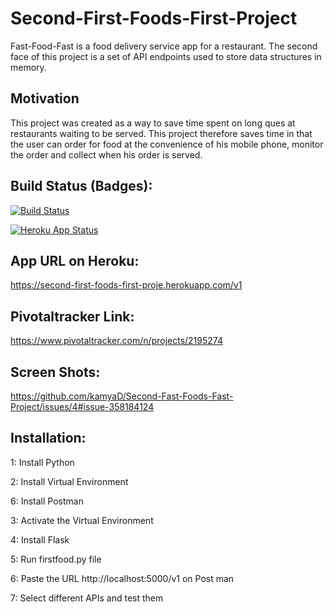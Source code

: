 # Second-First-Foods-First-Project
Fast-Food-Fast is a food delivery service app for a restaurant. The second face of this project is a set of API endpoints used to store data structures in memory.


## Motivation

This project was created as a way to save time spent on long ques at restaurants waiting to be served. This project therefore saves time in that the user can order for food at the convenience of his mobile phone, monitor the order and collect when his order is served.

## Build Status (Badges):

[![Build Status](https://travis-ci.org/kamyaD/Second-Fast-Foods-Fast-Project.svg?branch=master)](https://travis-ci.org/kamyaD/Second-Fast-Foods-Fast-Project)

[![Heroku App Status](http://heroku-shields.herokuapp.com/second-first-foods-first-proje)](https://second-first-foods-first-proje.herokuapp.com)

## App URL on Heroku:

https://second-first-foods-first-proje.herokuapp.com/v1

## Pivotaltracker Link:

https://www.pivotaltracker.com/n/projects/2195274

## Screen Shots:

https://github.com/kamyaD/Second-Fast-Foods-Fast-Project/issues/4#issue-358184124

## Installation:
1: Install Python 

2: Install Virtual Environment

6: Install Postman

3: Activate the Virtual Environment

4: Install Flask

5: Run firstfood.py file

6: Paste the URL http://localhost:5000/v1 on Post man

7: Select different APIs and test them 


